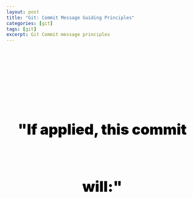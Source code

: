 ```yaml
---
layout: post
title: "Git: Commit Message Guiding Principles"
categories: [git]
tags: [git]
excerpt: Git Commit message principles
---
```


<p class="hide">Guiding principles for git commit messages.</p>

<p class="center-large">"If applied, this commit will:"</p>

<p class="hide">cite: Stylesheet and guiding principle thought and obtained from - <a href="code.mendhak.com" target="_blank">Mendhak</a>. Thanks TAFFLES!</p>

<style type="text/css">
    .center-large {
        display: block;
        margin-top: 30% !important;
        margin-left: auto;
        margin-right: auto;
        line-height: 150px;
        text-align: center;
        top: 75%;
        font-size: 270%;
        width: 100%;
        color: rgb(0,0,0);
        font-weight: 900;
    }

    .hide { 
        display: none;
    }
</style>